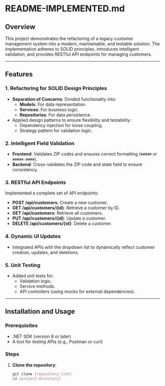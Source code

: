 # README-IMPLEMENTED.md

## Overview
This project demonstrates the refactoring of a legacy customer management system into a modern, maintainable, and testable solution. The implementation adheres to SOLID principles, introduces intelligent validation, and provides RESTful API endpoints for managing customers.

---

## Features

### 1. **Refactoring for SOLID Design Principles**
- **Separation of Concerns**: Divided functionality into:
  - **Models**: For data representation.
  - **Services**: For business logic.
  - **Repositories**: For data persistence.
- Applied design patterns to ensure flexibility and testability:
  - Dependency injection for loose coupling.
  - Strategy pattern for validation logic.
  
### 2. **Intelligent Field Validation**
- **Frontend**: Validates ZIP codes and ensures correct formatting (`#####` or `#####-####`).
- **Backend**: Cross-validates the ZIP code and state field to ensure consistency.

### 3. **RESTful API Endpoints**
Implemented a complete set of API endpoints:
- **POST /api/customers**: Create a new customer.
- **GET /api/customers/{id}**: Retrieve a customer by ID.
- **GET /api/customers**: Retrieve all customers.
- **PUT /api/customers/{id}**: Update a customer.
- **DELETE /api/customers/{id}**: Delete a customer.

### 4. **Dynamic UI Updates**
- Integrated APIs with the dropdown list to dynamically reflect customer creation, updates, and deletions.

### 5. **Unit Testing**
- Added unit tests for:
  - Validation logic.
  - Service methods.
  - API controllers (using mocks for external dependencies).

---

## Installation and Usage

### Prerequisites
- .NET SDK (version 6 or later)
- A tool for testing APIs (e.g., Postman or curl)

### Steps
1. **Clone the repository**:
   ```bash
   git clone [repository-link]
   cd [project-directory]
